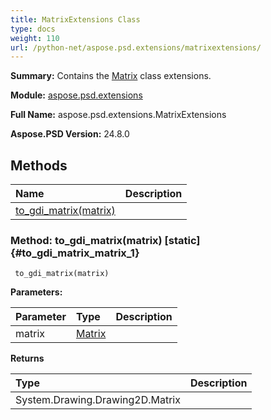 ```yaml
---
title: MatrixExtensions Class
type: docs
weight: 110
url: /python-net/aspose.psd.extensions/matrixextensions/
---
```


**Summary:** Contains the [Matrix](/psd/python-net/aspose.psd/matrix/) class extensions.

**Module:** [aspose.psd.extensions](/psd/python-net/aspose.psd.extensions/)

**Full Name:** aspose.psd.extensions.MatrixExtensions

**Aspose.PSD Version:** 24.8.0

## **Methods**
| **Name** | **Description** |
| :- | :- |
| [to_gdi_matrix(matrix)](#to_gdi_matrix_matrix_1) |    |


### Method: to_gdi_matrix(matrix)  [static] {#to_gdi_matrix_matrix_1}


```
 to_gdi_matrix(matrix) 
```

  

**Parameters:**

| Parameter | Type | Description |
| :- | :- | :- |
| matrix | [Matrix](/psd/python-net/aspose.psd/matrix) |  |

**Returns**

| Type | Description |
| :- | :- |
| System.Drawing.Drawing2D.Matrix |  |


